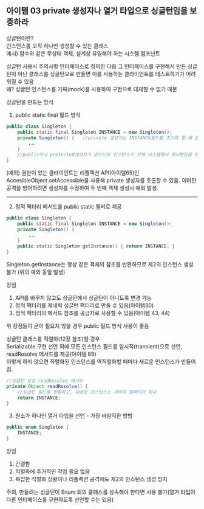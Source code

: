 ## 아이템 03 private 생성자나 열거 타입으로 싱글턴임을 보증하라

싱글턴이란?  
인스턴스를 오직 하나만 생성할 수 있는 클래스  
예시) 함수와 같은 무상태 객체, 설계상 유일해야 하는 시스템 컴포넌트

싱글턴 사용시 주의사항
인터페이스로 정의한 다음 그 인터페이스를 구현해서 만든 싱글턴이 아닌 클래스를 싱글턴으로 만들면 이를 사용하는 클라이언트를 테스트하기가 어려워질 수 있음  
왜? 싱글턴 인스턴스를 가짜(mock)를 사용하여 구현으로 대체할 수 없기 때문

싱글턴을 만드는 방식
1. public static final 필드 방식

```java
public class Singleton {
    public static final Singleton INSTANCE = new Singleton();
    private Singleton() {   //private 생성자는 INSTANCE필드를 초기화 할 때 한 번만 호출됨
        ...
    }   
    //public이나 protected생성자가 없으므로 인스턴스가 전체 시스템에서 하나뿐임을 보장
}
```

(예외) 권한이 있는 클라이언트는 리플렉션 API(아이템65)인 AccesibleObject.setAccessible을 사용해 private 생성자를 호출할 수 있음.
이러한 공격을 방어하려면 생성자를 수정하여 두 번째 객체 생성시 예외 발생.

---

2. 정적 팩터리 메서드를 public static 멤버로 제공

```java
public class Singleton {
    public static final Singleton INSTANCE = new Singleton();
    private Singleton() { 
        ...
    }   
    public static Singleton getInstance() { return INSTANCE; }
}
```

Singleton.getInstance는 항상 같은 객체의 참조를 반환하므로 제2의 인스턴스 생성 불가
(위의 예외 동일 발생)

장점
1. API를 바꾸지 않고도 싱글턴에서 싱글턴이 아니도록 변경 가능
2. 정적 팩터리를 제네릭 싱글턴 팩터리로 만들 수 있음(아이템30)
3. 정적 팩터리의 메서드 참조를 공급자로 사용할 수 있음(아이템 43, 44)

위 장점들이 굳이 필요치 않을 경우 public 필드 방식 사용이 좋음

싱글턴 클래스를 직렬화(12장 참조)할 경우  
Serializable 구현 선언 외에 모든 인스턴스 필드를 일시적(transient)으로 선언, readResolve 메서드를 제공(아이템 89)  
이렇게 하지 않으면 직렬화된 인스턴스를 역직렬화할 때마다 새로운 인스턴스가 만들어짐.

```java
//싱글턴 보장 readResolve 메서드
private Object readResolve() {
    //싱글턴 필드를 반환하고, 새로운 인스턴스는 가비지 컬렉터가 회수
    return INSTANCE;
}
```

3. 원소가 하나인 열거 타입을 선언 - 가장 바람직한 방법

```java
public enum Singleton {
    INSTANCE;
}
```

장점
1. 간결함
2. 직렬화에 추가적인 작업 필요 없음
3. 복잡한 직렬화 상황이나 리플렉션 공격에도 제2의 인스턴스 생성 방지

주의, 만들려는 싱글턴이 Enum 외의 클래스를 상속해야 한다면 사용 불가(열거 타입이 다른 인터페이스를 구현하도록 선언할 수는 있음)

